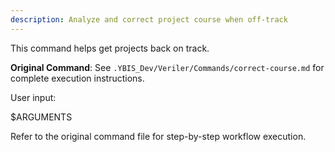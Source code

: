 ```yaml
---
description: Analyze and correct project course when off-track
---
```


This command helps get projects back on track.

**Original Command**: See `.YBIS_Dev/Veriler/Commands/correct-course.md` for complete execution instructions.

User input:

$ARGUMENTS

Refer to the original command file for step-by-step workflow execution.
